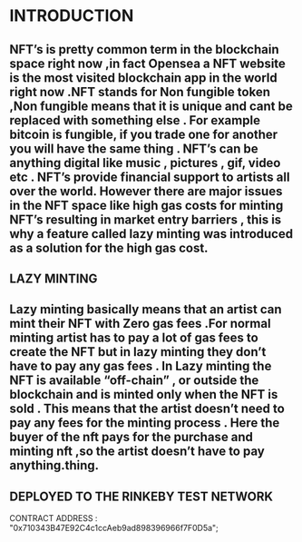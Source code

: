 # INTRODUCTION
NFT’s is pretty common term in the blockchain space right now ,in fact Opensea a NFT 
website is the most visited blockchain app in the world right now .NFT stands for Non 
fungible token ,Non fungible means that it is unique and cant be replaced with something 
else . For example bitcoin is fungible, if you trade one for another you will have the same 
thing . NFT’s can be anything digital like music , pictures , gif, video etc . NFT’s provide 
financial support to artists all over the world. However there are major issues in the NFT 
space like high gas costs for minting NFT’s resulting in market entry barriers , this is why a 
feature called lazy minting was introduced as a solution for the high gas cost. 
---

## LAZY MINTING
Lazy minting basically means that an artist can mint their NFT with Zero gas fees .For 
normal minting artist has to pay a lot of gas fees to create the NFT but in lazy minting 
they don’t have to pay any gas fees . In Lazy minting the NFT is available “off-chain” , or 
outside the blockchain and is minted only when the NFT is sold . This means that the 
artist doesn’t need to pay any fees for the minting process . Here the buyer of the nft pays 
for the purchase and minting nft ,so the artist doesn’t have to pay anything.thing.
--



## DEPLOYED TO THE RINKEBY TEST NETWORK
CONTRACT ADDRESS : "0x710343B47E92C4c1ccAeb9ad898396966f7F0D5a";

